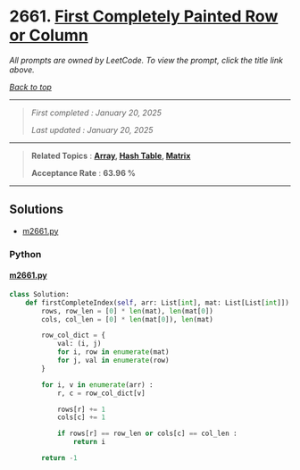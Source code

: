 # 2661. [First Completely Painted Row or Column](<https://leetcode.com/problems/first-completely-painted-row-or-column>)

*All prompts are owned by LeetCode. To view the prompt, click the title link above.*

*[Back to top](<../README.md>)*

------

> *First completed : January 20, 2025*
>
> *Last updated : January 20, 2025*

------

> **Related Topics** : **[Array](<by_topic/Array.md>), [Hash Table](<by_topic/Hash Table.md>), [Matrix](<by_topic/Matrix.md>)**
>
> **Acceptance Rate** : **63.96 %**

------

## Solutions

- [m2661.py](<../my-submissions/m2661.py>)
### Python
#### [m2661.py](<../my-submissions/m2661.py>)
```Python
class Solution:
    def firstCompleteIndex(self, arr: List[int], mat: List[List[int]]) -> int:
        rows, row_len = [0] * len(mat), len(mat[0])
        cols, col_len = [0] * len(mat[0]), len(mat)

        row_col_dict = {
            val: (i, j) 
            for i, row in enumerate(mat) 
            for j, val in enumerate(row)
        }

        for i, v in enumerate(arr) :
            r, c = row_col_dict[v]

            rows[r] += 1
            cols[c] += 1

            if rows[r] == row_len or cols[c] == col_len :
                return i

        return -1
```

